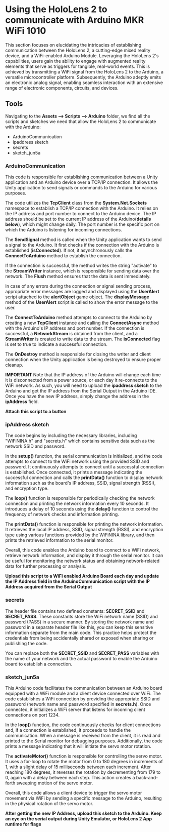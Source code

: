 # Using the HoloLens 2 to communicate with Arduino MKR WiFi 1010
This section focuses on elucidating the intricacies of establishing communication between the HoloLens 2, a cutting-edge mixed reality device, and a WiFi-enabled Arduino Module. Leveraging the HoloLens 2's capabilities, users gain the ability to engage with augmented reality elements that serve as triggers for tangible, real-world events. This is achieved by transmitting a WiFi signal from the HoloLens 2 to the Arduino, a versatile microcontroller platform. Subsequently, the Arduino adeptly emits an electronic analog signal, enabling seamless interaction with an extensive range of electronic components, circuits, and devices.

## Tools
Navigating to the **Assets --> Scripts --> Arduino** folder, we find all the scripts and sketches we need that allow the HoloLens 2 to communicate with the Arduino:
- ArduinoCommunication
- ipaddress sketch
- secrets
- sketch_jun5a

### ArduinoCommunication
This code is responsible for establishing communication between a Unity application and an Arduino device over a TCP/IP connection. It allows the Unity application to send signals or commands to the Arduino for various purposes.

The code utilizes the **TcpClient** class from the **System.Net.Sockets** namespace to establish a TCP/IP connection with the Arduino. It relies on the IP address and port number to connect to the Arduino device. The IP address should be set to the current IP address of the Arduino(**details below**), which might change daily. The port number is the specific port on which the Arduino is listening for incoming connections.

The **SendSignal** method is called when the Unity application wants to send a signal to the Arduino. It first checks if the connection with the Arduino is established (**isConnected**). If not, it asynchronously calls the **ConnectToArduino** method to establish the connection.

If the connection is successful, the method writes the string "activate" to the **StreamWriter** instance, which is responsible for sending data over the network. The **Flush** method ensures that the data is sent immediately.

In case of any errors during the connection or signal sending process, appropriate error messages are logged and displayed using the **UserAlert** script attached to the **alertObject** game object. The **displayMessage** method of the **UserAlert** script is called to show the error message to the user.

The **ConnectToArduino** method attempts to connect to the Arduino by creating a new **TcpClient** instance and calling the **ConnectAsync** method with the Arduino's IP address and port number. If the connection is successful, a **NetworkStream** is obtained from the client, and a **StreamWriter** is created to write data to the stream. The **isConnected** flag is set to true to indicate a successful connection.

The **OnDestroy** method is responsible for closing the writer and client connection when the Unity application is being destroyed to ensure proper cleanup.

**IMPORTANT**
Note that the IP address of the Arduino will change each time it is disconnected from a power source, or each day it re-connects to the WiFi network. As such, you will need to upload the **ipaddress sketch** to the Arduino and get the IP address from the Serial Output in the Arduino IDE. Once you have the new IP address, simply change the address in the **ipAddress** field.

**Attach this script to a button**

### ipAddress sketch
The code begins by including the necessary libraries, including "WiFiNINA.h" and "secrets.h" which contains sensitive data such as the network SSID and password.

In the **setup()** function, the serial communication is initialized, and the code attempts to connect to the WiFi network using the provided SSID and password. It continuously attempts to connect until a successful connection is established. Once connected, it prints a message indicating the successful connection and calls the **printData()** function to display network information such as the board's IP address, SSID, signal strength (RSSI), and encryption type.

The **loop()** function is responsible for periodically checking the network connection and printing the network information every 10 seconds. It introduces a delay of 10 seconds using the **delay()** function to control the frequency of network checks and information printing.

The **printData()** function is responsible for printing the network information. It retrieves the local IP address, SSID, signal strength (RSSI), and encryption type using various functions provided by the WiFiNINA library, and then prints the retrieved information to the serial monitor.

Overall, this code enables the Arduino board to connect to a WiFi network, retrieve network information, and display it through the serial monitor. It can be useful for monitoring the network status and obtaining network-related data for further processing or analysis.

**Upload this script to a WiFi enabled Arduino Board each day and update the IP Address field in the ArduinoCommunication script with the IP Address acquired from the Serial Output**

### secrets
The header file contains two defined constants: **SECRET_SSID** and **SECRET_PASS**. These constants store the WiFi network name (SSID)
and password (PASS) in a secure manner. By storing the network name and password in a separate header file like this, you can keep this sensitive information separate from the main code.
This practice helps protect the credentials from being accidentally shared or exposed when sharing or publishing the code.

You can replace both the **SECRET_SSID** and **SECRET_PASS** variables with the name of your network and the actual password to enable the Arduino board to establish a connection.

### sketch_jun5a
This Arduino code facilitates the communication between an Arduino board equipped with a WiFi module and a client device connected over WiFi. The code establishes a WiFi connection by providing the appropriate SSID and password (network name and password specified in **secrets.h**). Once connected, it initializes a WiFi server that listens for incoming client connections on port 1234.

In the **loop()** function, the code continuously checks for client connections and, if a connection is established, it proceeds to handle the communication. When a message is received from the client, it is read and printed to the Serial monitor for debugging purposes. Additionally, the code prints a message indicating that it will initiate the servo motor rotation.

The **activateMotor()** function is responsible for controlling the servo motor. It uses a for-loop to rotate the motor from 0 to 180 degrees in increments of 1, with a slight delay of 15 milliseconds between each increment. After reaching 180 degrees, it reverses the rotation by decrementing from 179 to 0, again with a delay between each step. This action creates a back-and-forth sweeping motion of the servo motor.

Overall, this code allows a client device to trigger the servo motor movement via WiFi by sending a specific message to the Arduino, resulting in the physical rotation of the servo motor.

**After getting the new IP Address, upload this sketch to the Arduino. Keep an eye on the serial output during Unity Emulator, or HoloLens 2 App runtime for flags**
